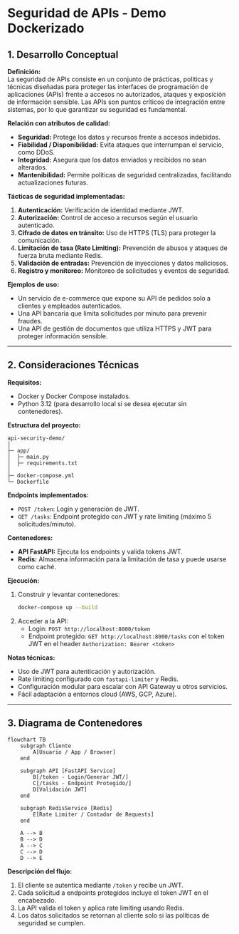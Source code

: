 # Seguridad de APIs - Demo Dockerizado

## 1. Desarrollo Conceptual

**Definición:**  
La seguridad de APIs consiste en un conjunto de prácticas, políticas y técnicas diseñadas para proteger las interfaces de programación de aplicaciones (APIs) frente a accesos no autorizados, ataques y exposición de información sensible. Las APIs son puntos críticos de integración entre sistemas, por lo que garantizar su seguridad es fundamental.

**Relación con atributos de calidad:**  
- **Seguridad:** Protege los datos y recursos frente a accesos indebidos.  
- **Fiabilidad / Disponibilidad:** Evita ataques que interrumpan el servicio, como DDoS.  
- **Integridad:** Asegura que los datos enviados y recibidos no sean alterados.  
- **Mantenibilidad:** Permite políticas de seguridad centralizadas, facilitando actualizaciones futuras.

**Tácticas de seguridad implementadas:**  
1. **Autenticación:** Verificación de identidad mediante JWT.  
2. **Autorización:** Control de acceso a recursos según el usuario autenticado.  
3. **Cifrado de datos en tránsito:** Uso de HTTPS (TLS) para proteger la comunicación.  
4. **Limitación de tasa (Rate Limiting):** Prevención de abusos y ataques de fuerza bruta mediante Redis.  
5. **Validación de entradas:** Prevención de inyecciones y datos maliciosos.  
6. **Registro y monitoreo:** Monitoreo de solicitudes y eventos de seguridad.

**Ejemplos de uso:**  
- Un servicio de e-commerce que expone su API de pedidos solo a clientes y empleados autenticados.  
- Una API bancaria que limita solicitudes por minuto para prevenir fraudes.  
- Una API de gestión de documentos que utiliza HTTPS y JWT para proteger información sensible.

---

## 2. Consideraciones Técnicas

**Requisitos:**  
- Docker y Docker Compose instalados.  
- Python 3.12 (para desarrollo local si se desea ejecutar sin contenedores).

**Estructura del proyecto:**  
```
api-security-demo/
│
├─ app/
│  ├─ main.py
│  ├─ requirements.txt
│
├─ docker-compose.yml
└─ Dockerfile
```

**Endpoints implementados:**  
- `POST /token`: Login y generación de JWT.  
- `GET /tasks`: Endpoint protegido con JWT y rate limiting (máximo 5 solicitudes/minuto).

**Contenedores:**  
- **API FastAPI:** Ejecuta los endpoints y valida tokens JWT.  
- **Redis:** Almacena información para la limitación de tasa y puede usarse como caché.

**Ejecución:**  
1. Construir y levantar contenedores:  
   ```bash
   docker-compose up --build
   ```
2. Acceder a la API:  
   - Login: `POST http://localhost:8000/token`  
   - Endpoint protegido: `GET http://localhost:8000/tasks` con el token JWT en el header `Authorization: Bearer <token>`

**Notas técnicas:**  
- Uso de JWT para autenticación y autorización.  
- Rate limiting configurado con `fastapi-limiter` y Redis.  
- Configuración modular para escalar con API Gateway u otros servicios.  
- Fácil adaptación a entornos cloud (AWS, GCP, Azure).

---

## 3. Diagrama de Contenedores

```mermaid
flowchart TB
    subgraph Cliente
        A[Usuario / App / Browser]
    end

    subgraph API [FastAPI Service]
        B[/token - Login/Generar JWT/]
        C[/tasks - Endpoint Protegido/]
        D[Validación JWT]
    end

    subgraph RedisService [Redis]
        E[Rate Limiter / Contador de Requests]
    end

    A --> B
    B --> D
    A --> C
    C --> D
    D --> E
```

**Descripción del flujo:**  
1. El cliente se autentica mediante `/token` y recibe un JWT.  
2. Cada solicitud a endpoints protegidos incluye el token JWT en el encabezado.  
3. La API valida el token y aplica rate limiting usando Redis.  
4. Los datos solicitados se retornan al cliente solo si las políticas de seguridad se cumplen.
